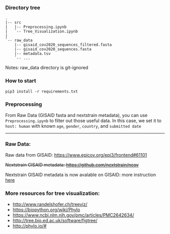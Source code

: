 ### Directory tree
```
.
|-- src
|   |-- Preprocessing.ipynb
|   `-- Tree_Visualization.ipynb
|
`-- raw_data
    |-- gisaid_cov2020_sequences_filtered.fasta
    |-- gisaid_cov2020_sequences.fasta
    |-- metadata.tsv
    `-- ...
```
Notes: raw_data directory is git-ignored


### How to start
`pip3 install -r requirements.txt`

### Preprocessing
From Raw Data (GISAID fasta and nextstrain metadata), you can use `Preprocessing.ipynb` to filter out those useful data. In this case, we set it to `host: human` with known `age`, `gender`, `country`, and `submitted date`


---

### Raw Data:
Raw data from GISAID: https://www.epicov.org/epi3/frontend#61101

~~Nextstrain GISAID metadata: https://github.com/nextstrain/ncov~~

Nextstrain GISAID metadata is now avalable on GISAID: more instruction [here](https://github.com/nextstrain/ncov/blob/master/docs/running.md)


### More resources for tree visualization:
- http://www.randelshofer.ch/treeviz/
- https://biopython.org/wiki/Phylo
- https://www.ncbi.nlm.nih.gov/pmc/articles/PMC2642634/
- http://tree.bio.ed.ac.uk/software/figtree/
- http://phylo.io/# 